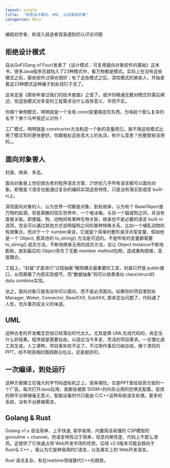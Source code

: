 ```yaml
---
layout: single
title:  "拒绝设计模式，UML, 以及面向对象"
categories: Misc
---
```


编程初学者，和误入歧途者容易遇到的认识论问题

## 拒绝设计模式
自从GoF(Gang of Four)发表了《设计模式：可复用面向对象软件的基础》这本书，很多Java程序员就陷入了23种模式中，看万物都是模式。实际上在没有这些模式之前，那些软件过得也很好；有了这些模式之后，深信模式的某些人，开始拿着这23种模式这种锤子到处找钉子去了。

这肯定是《那些年害过我们的技术套路》之首了。或许你精通无数对模式的事后阐述，但这些模式对多变的工程需求没什么指导意义，华而不实。

你搞个单例模式，明明就是一个全局 const变量搞定的东西，为啥起个那么复杂的名字？换个马甲我还认识你！

工厂模式，明明就是 constructor方法构造一个新的变量而已。我不用这些模式比用了模式写的更快更好，你跟我扯这些高大上的名词，有什么意思？别整那些没用的。。

## 面向对象害人
封装、继承、多态。

面向对象是上世纪很古老的程序语言方案，21世纪几乎所有语言都可以面向对象。即便是 C语言也能通过复杂的编码实现这些特性，只是没有落实到语言 built-in上。

深信面向对象的人，认为世界一切都是对象，到处继承，认为有个 BaseObject是万物的起源。但是离散的现实世界中，一个电冰箱，与另一个猫或狗之间，并没有直接关联。即便猫、狗、动物间有某种生物关联，继承也不是必要的语言 built-in选项，完全可以通过其他方式说明猫狗之间的某种特殊关系，比如一个哺乳动物的有限集合。而对于一个 number来说，它就是个简单的整形或浮点型变量，假如他是一个 Object, 那其他的 to_string() 方法是可选的。不是所有的变量都需要 to_string() 成员方法。不断地继承无用的成员方法，会让 Object Instance不断地膨胀，直到最后的 Object背负了无数 member method包袱，造成重构困难，高度耦合。

工程上，“封装”才是进行“过程抽象”解除耦合最重要的工具，封装只开放 public接口，从而屏蔽了内部实现细节。而“数据抽象”则可以依靠类似 class/struct的 data combine实现。

总之，面向对象只是告诉你可以面向，而不是必须面向。如果你的项目里到处 Manager, Woker, Connector, BaseXXX, SubXXX, 那肯定出问题了，代码通了人性，充斥着农奴主义的味道。

## UML
这种古老的开发概念恐怕已经落后时代太久。尤其是靠 UML生成代码的，肯定没什么好结果。程序就是需要自由，以适应当今多变，灵活的项目需求。一旦僵化成工具生成，人工填鸭，项目离失败不远了。不过用作事后归纳总结，做个漂亮的PPT，给不明真相的围观群众吃瓜，还是挺好的。

## 一次编译，到处运行
这种方案建立在强大的字节码虚拟机之上，效率堪忧。仅是PPT里给投资方放的一个广告。每次打开Java应用，我都会被那 500M+的内存占用的恐惧支配着。低效的跨平台移植毫无意义，智能设备时代只能由 C/C++这种系统语言处理。更多的系统，没有平台移植需求。

## Golang & Rust
Golang v1.x 语法简单，上手快速, 易学易用，内置简洁易懂的 CSP模型的 goroutine + channel。但语言特性过于简单，信息内聚性差，代码上不那么漂亮。这提供了它快速占领 Web开发市场的优势。后续 v2.0版本可能会趋向于 Rust与 C++ 。我认为它是种易用的C语言，以及事实上的 Web开发语言。

Rust 语法复杂，有在realtime领域替代C++的趋势。


